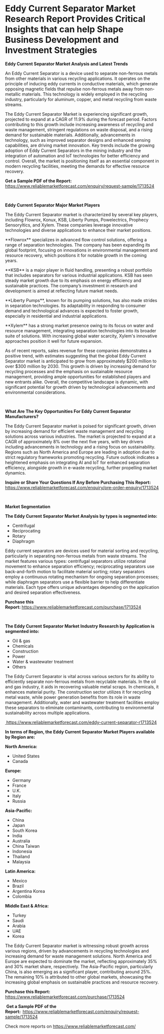 <p><h1>Eddy Current Separator Market Research Report Provides Critical Insights that can help Shape Business Development and Investment Strategies</h1></p><p><strong>Eddy Current Separator Market Analysis and Latest Trends</strong></p>
<p><p>An Eddy Current Separator is a device used to separate non-ferrous metals from other materials in various recycling applications. It operates on the principle of inducing eddy currents in conductive materials, which generate opposing magnetic fields that repulse non-ferrous metals away from non-metallic materials. This technology is widely employed in the recycling industry, particularly for aluminum, copper, and metal recycling from waste streams.</p><p>The Eddy Current Separator Market is experiencing significant growth, projected to expand at a CAGR of 11.9% during the forecast period. Factors contributing to this growth include increasing awareness of recycling and waste management, stringent regulations on waste disposal, and a rising demand for sustainable materials. Additionally, advancements in technology, such as improved separator designs and enhanced sensing capabilities, are driving market innovation. Key trends include the growing adoption of Eddy Current Separators in the mining industry and the integration of automation and IoT technologies for better efficiency and control. Overall, the market is positioning itself as an essential component in modern recycling facilities, meeting the demands for effective resource recovery.</p></p>
<p><strong>Get a Sample PDF of the Report:&nbsp;</strong> <a href="https://www.reliablemarketforecast.com/enquiry/request-sample/1713524?utm_campaign=2472&utm_medium=2&utm_source=Github&utm_content=ia&utm_term=10042025&utm_id=eddy-current-separator">https://www.reliablemarketforecast.com/enquiry/request-sample/1713524</a></p>
<p>&nbsp;</p>
<p><strong>Eddy Current Separator Major Market Players</strong></p>
<p><p>The Eddy Current Separator market is characterized by several key players, including Flowrox, Konux, KSB, Liberty Pumps, Powelectrics, Prophecy Sensoryltics, and Xylem. These companies leverage innovative technologies and diverse applications to enhance their market positions.</p><p>**Flowrox** specializes in advanced flow control solutions, offering a range of separation technologies. The company has been expanding its global footprint, focusing on innovations in environmental management and resource recovery, which positions it for notable growth in the coming years.</p><p>**KSB** is a major player in fluid handling, presenting a robust portfolio that includes separators for various industrial applications. KSB has seen steady market growth due to its emphasis on energy efficiency and sustainable practices. The company’s investment in research and development is aimed at reflecting future market needs.</p><p>**Liberty Pumps**, known for its pumping solutions, has also made strides in separation technologies. Its adaptability in responding to consumer demand and technological advances is expected to foster growth, especially in residential and industrial applications.</p><p>**Xylem** has a strong market presence owing to its focus on water and resource management, integrating separation technologies into its broader suite of solutions. With increasing global water scarcity, Xylem's innovative approaches position it well for future expansion.</p><p>As of recent reports, sales revenue for these companies demonstrates a positive trend, with estimates suggesting that the global Eddy Current Separator market is anticipated to grow from approximately $200 million to over $300 million by 2030. This growth is driven by increasing demand for recycling processes and the emphasis on sustainable resource management, providing ample opportunities for established players and new entrants alike. Overall, the competitive landscape is dynamic, with significant potential for growth driven by technological advancements and environmental considerations.</p></p>
<p>&nbsp;</p>
<p><strong>What Are The Key Opportunities For Eddy Current Separator Manufacturers?</strong></p>
<p><p>The Eddy Current Separator market is poised for significant growth, driven by increasing demand for efficient waste management and recycling solutions across various industries. The market is projected to expand at a CAGR of approximately 8% over the next five years, with key drivers including advancements in technology and a rising focus on sustainability. Regions such as North America and Europe are leading in adoption due to strict regulatory frameworks promoting recycling. Future outlook indicates a heightened emphasis on integrating AI and IoT for enhanced separation efficiency, alongside growth in e-waste recycling, further propelling market dynamics.</p></p>
<p><strong>Inquire or Share Your Questions If Any Before Purchasing This Report:</strong> <a href="https://www.reliablemarketforecast.com/enquiry/pre-order-enquiry/1713524?utm_campaign=2472&utm_medium=2&utm_source=Github&utm_content=ia&utm_term=10042025&utm_id=eddy-current-separator">https://www.reliablemarketforecast.com/enquiry/pre-order-enquiry/1713524</a></p>
<p>&nbsp;</p>
<p><strong>Market Segmentation</strong></p>
<p><strong>The Eddy Current Separator Market Analysis by types is segmented into:</strong></p>
<p><ul><li>Centrifugal</li><li>Reciprocating</li><li>Rotary</li><li>Diaphragm</li></ul></p>
<p><p>Eddy current separators are devices used for material sorting and recycling, particularly in separating non-ferrous metals from waste streams. The market features various types: centrifugal separators utilize rotational movement to enhance separation efficiency; reciprocating separators use back-and-forth motion to facilitate material sorting; rotary separators employ a continuous rotating mechanism for ongoing separation processes; while diaphragm separators use a flexible barrier to help differentiate materials. Each type offers unique advantages depending on the application and desired separation effectiveness.</p></p>
<p><strong>Purchase this Report:&nbsp;</strong><a href="https://www.reliablemarketforecast.com/purchase/1713524?utm_campaign=2472&utm_medium=2&utm_source=Github&utm_content=ia&utm_term=10042025&utm_id=eddy-current-separator">https://www.reliablemarketforecast.com/purchase/1713524</a></p>
<p>&nbsp;</p>
<p><strong>The Eddy Current Separator Market Industry Research by Application is segmented into:</strong></p>
<p><ul><li>Oil & gas</li><li>Chemicals</li><li>Construction</li><li>Power</li><li>Water & wastewater treatment</li><li>Others</li></ul></p>
<p><p>The Eddy Current Separator is vital across various sectors for its ability to efficiently separate non-ferrous metals from recyclable materials. In the oil and gas industry, it aids in recovering valuable metal scraps. In chemicals, it enhances material purity. The construction sector utilizes it for recycling metal waste, while power generation benefits from its role in waste management. Additionally, water and wastewater treatment facilities employ these separators to eliminate contaminants, contributing to environmental sustainability across multiple applications.</p></p>
<p><a href="https://www.reliablemarketforecast.com/eddy-current-separator-r1713524?utm_campaign=2472&utm_medium=2&utm_source=Github&utm_content=ia&utm_term=10042025&utm_id=eddy-current-separator">&nbsp;https://www.reliablemarketforecast.com/eddy-current-separator-r1713524</a></p>
<p><strong>In terms of Region, the Eddy Current Separator Market Players available by Region are:</strong></p>
<p>
    <p> <strong> North America: </strong>
        <ul>
            <li>United States</li>
            <li>Canada</li>
        </ul>
        </p> 
    <p> <strong> Europe: </strong>
        <ul>
            <li>Germany</li>
            <li>France</li>
            <li>U.K.</li>
            <li>Italy</li>
            <li>Russia</li>
        </ul>
        </p> 
    <p> <strong> Asia-Pacific: </strong>
        <ul>
            <li>China</li>
            <li>Japan</li>
            <li>South Korea</li>
            <li>India</li>
            <li>Australia</li>
            <li>China Taiwan</li>
            <li>Indonesia</li>
            <li>Thailand</li>
            <li>Malaysia</li>
        </ul>
        </p> 
    <p> <strong> Latin America: </strong>
        <ul>
            <li>Mexico</li>
            <li>Brazil</li>
            <li>Argentina Korea</li>
            <li>Colombia</li>
        </ul>
        </p> 
    <p> <strong> Middle East & Africa: </strong>
        <ul>
            <li>Turkey</li>
            <li>Saudi</li>
            <li>Arabia</li>
            <li>UAE</li>
            <li>Korea</li>
        </ul>
    </p>
    </p>
<p><p>The Eddy Current Separator market is witnessing robust growth across various regions, driven by advancements in recycling technologies and increasing demand for waste management solutions. North America and Europe are expected to dominate the market, reflecting approximately 35% and 30% market share, respectively. The Asia-Pacific region, particularly China, is also emerging as a significant player, contributing around 25%. The remaining 10% is attributed to other global markets, showcasing the increasing global emphasis on sustainable practices and resource recovery.</p></p>
<p><strong>Purchase this Report: </strong><a href="https://www.reliablemarketforecast.com/purchase/1713524?utm_campaign=2472&utm_medium=2&utm_source=Github&utm_content=ia&utm_term=10042025&utm_id=eddy-current-separator">https://www.reliablemarketforecast.com/purchase/1713524</a></p>
<p>&nbsp;<strong>Get a Sample PDF of the Report:&nbsp;&nbsp;</strong><a href="https://www.reliablemarketforecast.com/enquiry/request-sample/1713524?utm_campaign=2472&utm_medium=2&utm_source=Github&utm_content=ia&utm_term=10042025&utm_id=eddy-current-separator">https://www.reliablemarketforecast.com/enquiry/request-sample/1713524</a></p>
<p><strong></strong></p>
<p>Check more reports on <a href="https://www.reliablemarketforecast.com/?utm_campaign=2472&utm_medium=2&utm_source=Github&utm_content=ia&utm_term=10042025&utm_id=eddy-current-separator">https://www.reliablemarketforecast.com/</a></p>